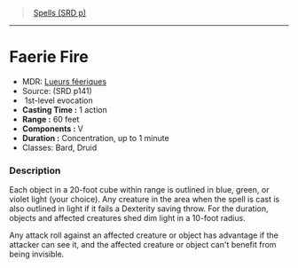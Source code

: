 ﻿---
!SpellItem
Family: SpellVO
Level: 1
Type: evocation
CastingTime: 1 action
Range: 60 feet
Components: V
Duration: Concentration, up to 1 minute
Classes: Bard, Druid
Id: spells_vo.md#faerie-fire
ParentLink: spells_vo.md#spells-srd-p
Name: Faerie Fire
ParentName: Spells (SRD p)
NameLevel: 1
AltName: '[Lueurs féeriques](hd_spells_lueurs_feeriques.md)'
Source: (SRD p141)
Attributes: {}
---
> [Spells (SRD p)](srd_spells.md)

---

# Faerie Fire

- MDR: [Lueurs féeriques](hd_spells_lueurs_feeriques.md)
- Source: (SRD p141)
-  1st-level evocation
- **Casting Time :** 1 action
- **Range :** 60 feet
- **Components :** V
- **Duration :** Concentration, up to 1 minute
- Classes: Bard, Druid

### Description

Each object in a 20-foot cube within range is outlined in blue, green, or violet light (your choice). Any creature in the area when the spell is cast is also outlined in light if it fails a Dexterity saving throw. For the duration, objects and affected creatures shed dim light in a 10-foot radius.

Any attack roll against an affected creature or object has advantage if the attacker can see it, and the affected creature or object can't benefit from being invisible.

